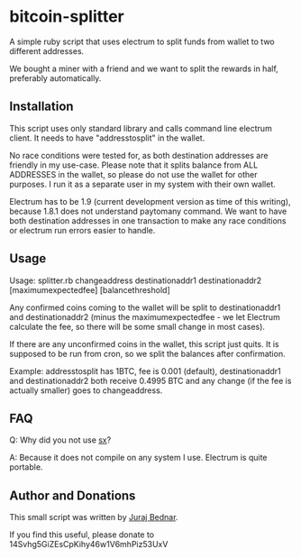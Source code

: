 bitcoin-splitter
================

A simple ruby script that uses electrum to split funds from wallet to two different addresses.

We bought a miner with a friend and we want to split the rewards in half, preferably automatically.

Installation
------------

This script uses only standard library and calls command line electrum client. It needs to have "addresstosplit" in the wallet.

No race conditions were tested for, as both destination addresses are friendly in my use-case. Please note that it splits balance from ALL ADDRESSES in the wallet, so please do not use the wallet for other purposes. I run it as a separate user in my system with their own wallet.

Electrum has to be 1.9 (current development version as time of this writing), because 1.8.1 does not understand paytomany command. We want to have both destination addresses in one transaction to make any race conditions or electrum run errors easier to handle.

Usage
-----

Usage: splitter.rb changeaddress destinationaddr1 destinationaddr2 [maximumexpectedfee] [balancethreshold]

Any confirmed coins coming to the wallet will be split to destinationaddr1 and destinationaddr2 (minus the maximumexpectedfee - we
let Electrum calculate the fee, so there will be some small change in most cases).

If there are any unconfirmed coins in the wallet, this script just quits. It is supposed to be run from cron, so we split the
balances after confirmation.

Example: addresstosplit has 1BTC, fee is 0.001 (default), destinationaddr1 and destinationaddr2 both receive 0.4995 BTC and
any change (if the fee is actually smaller) goes to changeaddress.

FAQ
---

Q: Why did you not use [sx](http://sx.dyne.org/)? 

A: Because it does not compile on any system I use. Electrum is quite portable.

Author and Donations
--------------------

This small script was written by [Juraj Bednar](http://juraj.bednar.sk/about-me/).

If you find this useful, please donate to 14Svhg5GiZEsCpKihy46w1V6mhPiz53UxV
